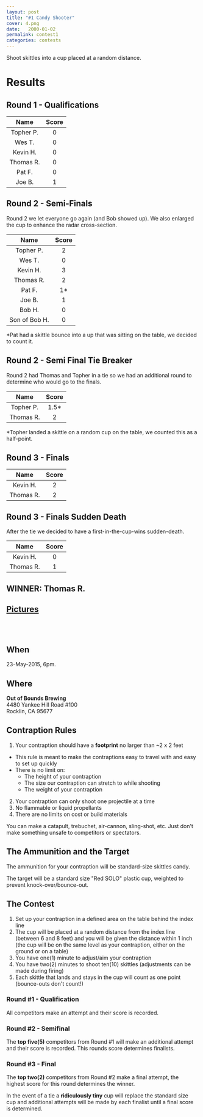 ```yaml
---
layout: post
title: "#1 Candy Shooter"
cover: 4.png
date:   2000-01-02
permalink: contest1
categories: contests
---
```


Shoot skittles into a cup placed at a random distance.

# Results

## Round 1 - Qualifications

|Name         |Score|
|:-----------:|:---:|
|Topher P.    |0    |
|Wes T.       |0    |
|Kevin H.     |0    |
|Thomas R.    |0    |
|Pat F.       |0    |
|Joe B.       |1    |

## Round 2 - Semi-Finals

Round 2 we let everyone go again (and Bob showed up). We also enlarged the cup to enhance the radar cross-section.

|Name         |Score|
|:-----------:|:---:|
|Topher P.    |2    |
|Wes T.       |0    |
|Kevin H.     |3    |
|Thomas R.    |2    |
|Pat F.       |1*   |
|Joe B.       |1    |
|Bob H.       |0    |
|Son of Bob H.|0    |

*Pat had a skittle bounce into a up that was sitting on the table, we decided to count it.

## Round 2 - Semi Final Tie Breaker

Round 2 had Thomas and Topher in a tie so we had an additional round to determine who would go to the finals.

|Name         |Score|
|:-----------:|:---:|
|Topher P.    |1.5* |
|Thomas R.    |2    |

*Topher landed a skittle on a random cup on the table, we counted this as a half-point.

## Round 3 - Finals

|Name         |Score|
|:-----------:|:---:|
|Kevin H.     |2    |
|Thomas R.    |2    |

## Round 3 - Finals Sudden Death

After the tie we decided to have a first-in-the-cup-wins sudden-death.

|Name         |Score|
|:-----------:|:---:|
|Kevin H.     |0    |
|Thomas R.    |1    |

## WINNER: Thomas R.

## [Pictures](http://www.engigames.com/event_pics/01_CandyShooter/)

<br><br>
## When

23-May-2015, 6pm.

## Where

**Out of Bounds Brewing**<br>
4480 Yankee Hill Road #100<br>
Rocklin, CA 95677<br>

## Contraption Rules

 1. Your contraption should have a **footprint** no larger than ~2 x 2 feet
   - This rule is meant to make the contraptions easy to travel with and easy to set up quickly
   - There is no limit on:
     - The height of your contraption
     - The size our contraption can stretch to while shooting
     - The weight of your contraption
 2. Your contraption can only shoot one projectile at a time
 3. No flammable or liquid propellants
 4. There are no limits on cost or build materials

You can make a catapult, trebuchet, air-cannon, sling-shot, etc. Just don't make something unsafe to competitors or spectators.

## The Ammunition and the Target

The ammunition for your contraption will be standard-size skittles candy.

The target will be a standard size "Red SOLO" plastic cup, weighted to prevent knock-over/bounce-out.

## The Contest

 1. Set up your contraption in a defined area on the table behind the index line
 2. The cup will be placed at a random distance from the index line (between 6 and 8 feet) and you will be given the distance within 1 inch (the cup will be on the same level as your contraption, either on the ground or on a table)
 3. You have one(1) minute to adjust/aim your contraption
 4. You have two(2) minutes to shoot ten(10) skittles (adjustments can be made during firing)
 5. Each skittle that lands and stays in the cup will count as one point (bounce-outs don't count!)

### Round #1 - Qualification

All competitors make an attempt and their score is recorded.

### Round #2 - Semifinal

The **top five(5)** competitors from Round #1 will make an additional attempt and their score is recorded. This rounds score determines finalists.

### Round #3 - Final

The **top two(2)** competitors from Round #2 make a final attempt, the highest score for this round determines the winner.

In the event of a tie a **ridiculously tiny** cup will replace the standard size cup and additional attempts will be made by each finalist until a final score is determined.
